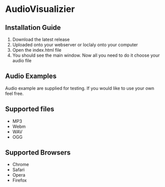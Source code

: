 # AudioVisualizier

## Installation Guide

1. Download the latest release
2. Uploaded onto your webserver or loclaly onto your computer
3. Open the index.html file
4. You should see the main window. Now all you need to do it choose your audio file

## Audio Examples

Audio example are supplied for testing. If you would like to use your own feel free.


## Supported files

- MP3
- Webm
- WAV
- OGG

## Supported Browsers

- Chrome
- Safari
- Opera
- Firefox
